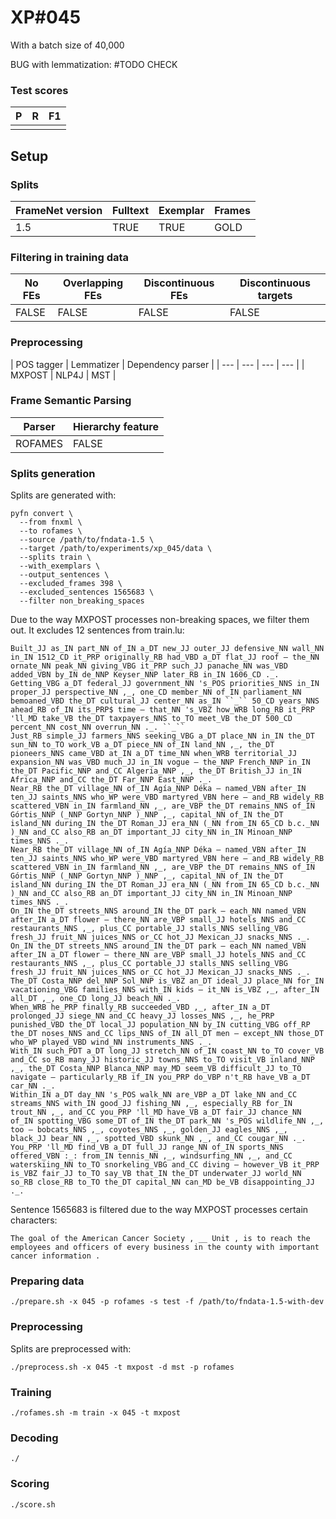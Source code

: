 # XP\#045

With a batch size of 40,000

BUG with lemmatization: #TODO CHECK

### Test scores
| P| R | F1 |
| --- | --- | --- |
|  |  |  |

## Setup
### Splits
| FrameNet version | Fulltext | Exemplar | Frames
| --- | --- | --- | --- |
| 1.5 | TRUE | TRUE | GOLD |

### Filtering in training data
| No FEs | Overlapping FEs | Discontinuous FEs | Discontinuous targets |
| --- | --- | --- | --- |
| FALSE | FALSE | FALSE | FALSE |

### Preprocessing
| POS tagger | Lemmatizer | Dependency parser |
| --- | --- | --- | --- |
| MXPOST | NLP4J | MST |

### Frame Semantic Parsing
| Parser | Hierarchy feature |
| --- | --- |
| ROFAMES | FALSE |

### Splits generation
Splits are generated with:
```
pyfn convert \
  --from fnxml \
  --to rofames \
  --source /path/to/fndata-1.5 \
  --target /path/to/experiments/xp_045/data \
  --splits train \
  --with_exemplars \
  --output_sentences \
  --excluded_frames 398 \
  --excluded_sentences 1565683 \
  --filter non_breaking_spaces
```

Due to the way MXPOST processes non-breaking spaces, we filter them out.
It excludes 12 sentences from train.lu:
```
Built_JJ as_IN part_NN of_IN a_DT new_JJ outer_JJ defensive_NN wall_NN in_IN 1512_CD it_PRP originally_RB had_VBD a_DT flat_JJ roof — the_NN ornate_NN peak_NN giving_VBG it_PRP such_JJ panache_NN was_VBD added_VBN by_IN de_NNP Keyser_NNP later_RB in_IN 1606_CD ._.
Getting_VBG a_DT federal_JJ government_NN 's_POS priorities_NNS in_IN proper_JJ perspective_NN ,_, one_CD member_NN of_IN parliament_NN bemoaned_VBD the_DT cultural_JJ center_NN as_IN ``_`` 50_CD years_NNS ahead_RB of_IN its_PRP$ time — that_NN 's_VBZ how_WRB long_RB it_PRP 'll_MD take_VB the_DT taxpayers_NNS to_TO meet_VB the_DT 500_CD percent_NN cost_NN overrun_NN ._. ``_``
Just_RB simple_JJ farmers_NNS seeking_VBG a_DT place_NN in_IN the_DT sun_NN to_TO work_VB a_DT piece_NN of_IN land_NN ,_, the_DT pioneers_NNS came_VBD at_IN a_DT time_NN when_WRB territorial_JJ expansion_NN was_VBD much_JJ in_IN vogue — the_NNP French_NNP in_IN the_DT Pacific_NNP and_CC Algeria_NNP ,_, the_DT British_JJ in_IN Africa_NNP and_CC the_DT Far_NNP East_NNP ._.
Near_RB the_DT village_NN of_IN Agía_NNP Déka — named_VBN after_IN ten_JJ saints_NNS who_WP were_VBD martyred_VBN here — and_RB widely_RB scattered_VBN in_IN farmland_NN ,_, are_VBP the_DT remains_NNS of_IN Górtis_NNP (_NNP Gortyn_NNP )_NNP ,_, capital_NN of_IN the_DT island_NN during_IN the_DT Roman_JJ era_NN (_NN from_IN 65_CD b.c._NN )_NN and_CC also_RB an_DT important_JJ city_NN in_IN Minoan_NNP times_NNS ._.
Near_RB the_DT village_NN of_IN Agía_NNP Déka — named_VBN after_IN ten_JJ saints_NNS who_WP were_VBD martyred_VBN here — and_RB widely_RB scattered_VBN in_IN farmland_NN ,_, are_VBP the_DT remains_NNS of_IN Górtis_NNP (_NNP Gortyn_NNP )_NNP ,_, capital_NN of_IN the_DT island_NN during_IN the_DT Roman_JJ era_NN (_NN from_IN 65_CD b.c._NN )_NN and_CC also_RB an_DT important_JJ city_NN in_IN Minoan_NNP times_NNS ._.
On_IN the_DT streets_NNS around_IN the_DT park — each_NN named_VBN after_IN a_DT flower — there_NN are_VBP small_JJ hotels_NNS and_CC restaurants_NNS ,_, plus_CC portable_JJ stalls_NNS selling_VBG fresh_JJ fruit_NN juices_NNS or_CC hot_JJ Mexican_JJ snacks_NNS ._.
On_IN the_DT streets_NNS around_IN the_DT park — each_NN named_VBN after_IN a_DT flower — there_NN are_VBP small_JJ hotels_NNS and_CC restaurants_NNS ,_, plus_CC portable_JJ stalls_NNS selling_VBG fresh_JJ fruit_NN juices_NNS or_CC hot_JJ Mexican_JJ snacks_NNS ._.
The_DT Costa_NNP del_NNP Sol_NNP is_VBZ an_DT ideal_JJ place_NN for_IN vacationing_VBG families_NNS with_IN kids — it_NN is_VBZ ,_, after_IN all_DT ,_, one_CD long_JJ beach_NN ._.
When_WRB he_PRP finally_RB succeeded_VBD ,_, after_IN a_DT prolonged_JJ siege_NN and_CC heavy_JJ losses_NNS ,_, he_PRP punished_VBD the_DT local_JJ population_NN by_IN cutting_VBG off_RP the_DT noses_NNS and_CC lips_NNS of_IN all_DT men — except_NN those_DT who_WP played_VBD wind_NN instruments_NNS ._.
With_IN such_PDT a_DT long_JJ stretch_NN of_IN coast_NN to_TO cover_VB and_CC so_RB many_JJ historic_JJ towns_NNS to_TO visit_VB inland_NNP ,_, the_DT Costa_NNP Blanca_NNP may_MD seem_VB difficult_JJ to_TO navigate — particularly_RB if_IN you_PRP do_VBP n't_RB have_VB a_DT car_NN ._.
Within_IN a_DT day_NN 's_POS walk_NN are_VBP a_DT lake_NN and_CC streams_NNS with_IN good_JJ fishing_NN ,_, especially_RB for_IN trout_NN ,_, and_CC you_PRP 'll_MD have_VB a_DT fair_JJ chance_NN of_IN spotting_VBG some_DT of_IN the_DT park_NN 's_POS wildlife_NN ,_, too — bobcats_NNS ,_, coyotes_NNS ,_, golden_JJ eagles_NNS ,_, black_JJ bear_NN ,_, spotted_VBD skunk_NN ,_, and_CC cougar_NN ._.
You_PRP 'll_MD find_VB a_DT full_JJ range_NN of_IN sports_NNS offered_VBN :_: from_IN tennis_NN ,_, windsurfing_NN ,_, and_CC waterskiing_NN to_TO snorkeling_VBG and_CC diving — however_VB it_PRP is_VBZ fair_JJ to_TO say_VB that_IN the_DT underwater_JJ world_NN so_RB close_RB to_TO the_DT capital_NN can_MD be_VB disappointing_JJ ._.

```
Sentence 1565683 is filtered due to the way MXPOST processes certain characters:
```
The goal of the American Cancer Society , __ Unit , is to reach the employees and officers of every business in the county with important cancer information .
```

### Preparing data
```
./prepare.sh -x 045 -p rofames -s test -f /path/to/fndata-1.5-with-dev
```

### Preprocessing
Splits are preprocessed with:
```
./preprocess.sh -x 045 -t mxpost -d mst -p rofames
```

### Training
```
./rofames.sh -m train -x 045 -t mxpost
```

### Decoding
```
./
```

### Scoring
```
./score.sh
```
